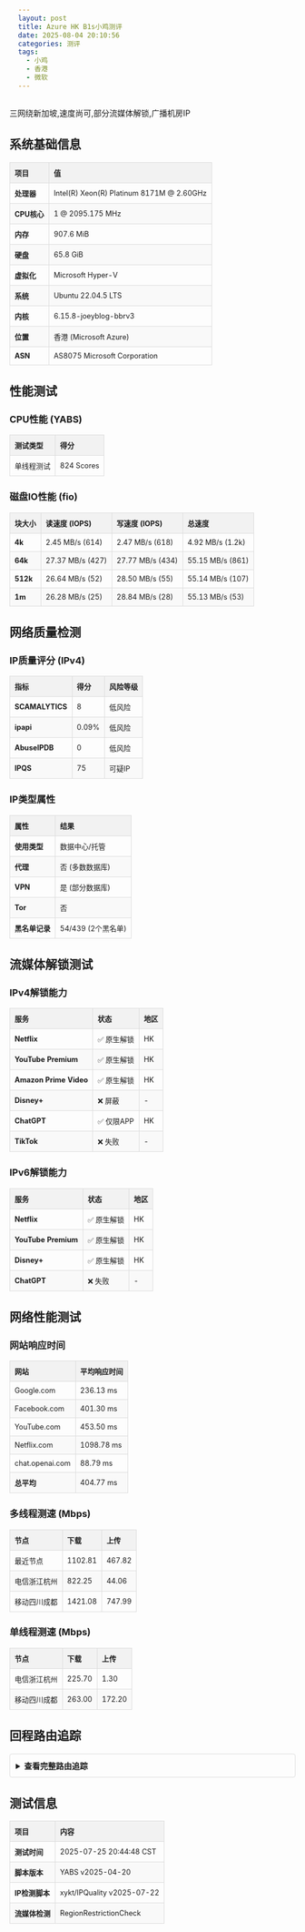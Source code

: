 ```yaml
---
layout: post
title: Azure HK B1s小鸡测评
date: 2025-08-04 20:10:56
categories: 测评
tags:
  - 小鸡
  - 香港
  - 微软
---
```

三网绕新加坡,速度尚可,部分流媒体解锁,广播机房IP
<!-- more -->
## 系统基础信息
| 项目 | 值 |
|------|------|
| **处理器** | Intel(R) Xeon(R) Platinum 8171M @ 2.60GHz |
| **CPU核心** | 1 @ 2095.175 MHz |
| **内存** | 907.6 MiB |
| **硬盘** | 65.8 GiB |
| **虚拟化** | Microsoft Hyper-V |
| **系统** | Ubuntu 22.04.5 LTS |
| **内核** | 6.15.8-joeyblog-bbrv3 |
| **位置** | 香港 (Microsoft Azure) |
| **ASN** | AS8075 Microsoft Corporation |

## 性能测试
### CPU性能 (YABS)
| 测试类型 | 得分 |
|----------|------|
| 单线程测试 | 824 Scores |

### 磁盘IO性能 (fio)
| 块大小 | 读速度 (IOPS) | 写速度 (IOPS) | 总速度 |
|--------|---------------|---------------|--------|
| **4k** | 2.45 MB/s (614) | 2.47 MB/s (618) | 4.92 MB/s (1.2k) |
| **64k** | 27.37 MB/s (427) | 27.77 MB/s (434) | 55.15 MB/s (861) |
| **512k** | 26.64 MB/s (52) | 28.50 MB/s (55) | 55.14 MB/s (107) |
| **1m** | 26.28 MB/s (25) | 28.84 MB/s (28) | 55.13 MB/s (53) |

## 网络质量检测
### IP质量评分 (IPv4)
| 指标 | 得分 | 风险等级 |
|------|------|----------|
| **SCAMALYTICS** | 8 | 低风险 |
| **ipapi** | 0.09% | 低风险 |
| **AbuseIPDB** | 0 | 低风险 |
| **IPQS** | 75 | 可疑IP |

### IP类型属性
| 属性 | 结果 |
|------|------|
| **使用类型** | 数据中心/托管 |
| **代理** | 否 (多数数据库) |
| **VPN** | 是 (部分数据库) |
| **Tor** | 否 |
| **黑名单记录** | 54/439 (2个黑名单) |

## 流媒体解锁测试
### IPv4解锁能力
| 服务 | 状态 | 地区 |
|------|------|------|
| **Netflix** | ✅ 原生解锁 | HK |
| **YouTube Premium** | ✅ 原生解锁 | HK |
| **Amazon Prime Video** | ✅ 原生解锁 | HK |
| **Disney+** | ❌ 屏蔽 | - |
| **ChatGPT** | ✅ 仅限APP | HK |
| **TikTok** | ❌ 失败 | - |

### IPv6解锁能力
| 服务 | 状态 | 地区 |
|------|------|------|
| **Netflix** | ✅ 原生解锁 | HK |
| **YouTube Premium** | ✅ 原生解锁 | HK |
| **Disney+** | ✅ 原生解锁 | HK |
| **ChatGPT** | ❌ 失败 | - |

## 网络性能测试
### 网站响应时间
| 网站 | 平均响应时间 |
|------|--------------|
| Google.com | 236.13 ms |
| Facebook.com | 401.30 ms |
| YouTube.com | 453.50 ms |
| Netflix.com | 1098.78 ms |
| chat.openai.com | 88.79 ms |
| **总平均** | 404.77 ms |

### 多线程测速 (Mbps)
| 节点 | 下载 | 上传 |
|------|------|------|
| 最近节点 | 1102.81 | 467.82 |
| 电信浙江杭州 | 822.25 | 44.06 |
| 移动四川成都 | 1421.08 | 747.99 |

### 单线程测速 (Mbps)
| 节点 | 下载 | 上传 |
|------|------|------|
| 电信浙江杭州 | 225.70 | 1.30 |
| 移动四川成都 | 263.00 | 172.20 |

## 回程路由追踪
<details>
<summary>查看完整路由追踪</summary>

```bash
# 中国广东电信回程
7   104.44.11.121   AS8075   [MSFT] 中国香港  34.23 ms
11  183.91.56.169   AS4134   新加坡  32.09 ms
12  202.97.35.101   AS4134   中国广东广州 75.59 ms
19  14.22.48.18     AS4134   中国广东 78.75 ms

# 中国广东联通回程
9   13.106.238.155  AS8075   新加坡  36.87 ms
11  219.158.38.213  AS4837   新加坡  33.68 ms
15  112.89.0.14     AS17816  中国广东东莞市 77.11 ms
23  157.148.134.3   AS134543 中国广东东莞 82.83 ms

# 中国广东移动回程
7   104.44.11.151   AS8075   中国香港  35.71 ms
11  223.119.81.117  AS58453  新加坡  34.05 ms
13  223.120.22.206  AS58453  中国广东广州 75.27 ms
26  183.232.239.3   AS9808   中国广东东莞 81.70 ms
```
</details>

## 测试信息
| 项目 | 内容 |
|------|------|
| **测试时间** | 2025-07-25 20:44:48 CST |
| **脚本版本** | YABS v2025-04-20 |
| **IP检测脚本** | xykt/IPQuality v2025-07-22 |
| **流媒体检测** | RegionRestrictionCheck |

<style>
  table {
    width: 100%;
    border-collapse: collapse;
    margin: 1em 0;
    font-size: 0.9em;
  }
  th, td {
    border: 1px solid #ddd;
    padding: 8px;
    text-align: left;
  }
  th {
    background-color: #f2f2f2;
    font-weight: bold;
  }
  tr:nth-child(even) {
    background-color: #f9f9f9;
  }
  pre {
    background-color: #f5f5f5;
    padding: 15px;
    border-radius: 5px;
    overflow-x: auto;
  }
  .success {
    color: #2ecc71;
    font-weight: bold;
  }
  .warning {
    color: #f39c12;
    font-weight: bold;
  }
  .error {
    color: #e74c3c;
    font-weight: bold;
  }
  details {
    margin: 1em 0;
    padding: 10px;
    border: 1px solid #ddd;
    border-radius: 4px;
  }
  summary {
    font-weight: bold;
    cursor: pointer;
  }
</style>
